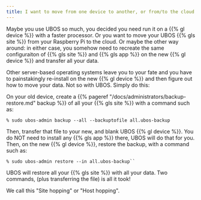```yaml
---
title: I want to move from one device to another, or from/to the cloud to/from a device
---
```


Maybe you use UBOS so much, you decided you need run it on a {{% gl device %}} with a 
faster processor. Or you want to move your UBOS {{% gls site %}} from your Raspberry Pi
to the cloud. Or maybe the other way around: in either case, you somehow need to
recreate the same configuraiton of {{% gls site %}} and {{% gls app %}} on the
new {{% gl device %}} and transfer all your data.

Other server-based operating systems leave you to your fate and you have to
painstakingly re-install on the new {{% gl device %}} and then figure out how
to move your data. Not so with UBOS. Simply do this:

On your old device, create a {{% pageref "/docs/administrators/backup-restore.md" backup %}}
of all your {{% gls site %}} with a command such as:

```
% sudo ubos-admin backup --all --backuptofile all.ubos-backup
```

Then, transfer that file to your new, and blank UBOS {{% gl device %}}. You
do NOT need to install any {{% gls app %}} there, UBOS will do that for you.
Then, on the new {{% gl device %}}, restore the backup, with a command such
as:

```
% sudo ubos-admin restore --in all.ubos-backup``
```

UBOS will restore all your {{% gls site %}} with all your data. Two commands,
(plus transferring the file) is all it took!

We call this "Site hopping" or "Host hopping".

